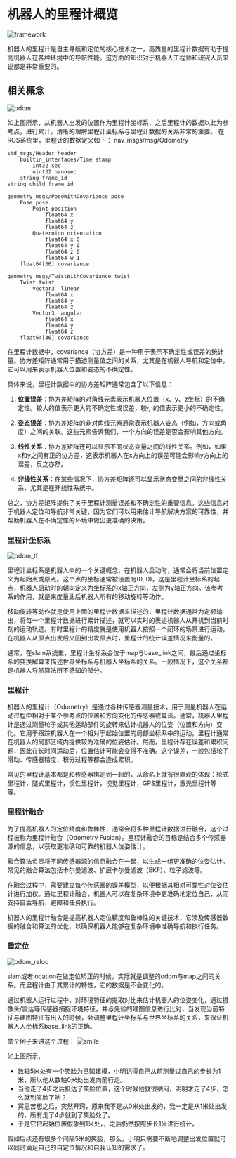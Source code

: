 # 机器人的里程计概览

![framework](./../images/odom.svg)

机器人的里程计是自主导航和定位的核心技术之一，高质量的里程计数据有助于提高机器人在各种环境中的导航性能。这方面的知识对于机器人工程师和研究人员来说都是非常重要的。

## 相关概念

![odom](./../images/odom.gif)

如上图所示，从机器人出发的位置作为里程计坐标系，之后里程计的数据以此为参考点，进行累计。清晰的理解里程计坐标系与里程计数据的关系非常的重要。
在ROS系统里，里程计的数据定义如下：
nav_msgs/msg/Odometry
```
std_msgs/Header header
	builtin_interfaces/Time stamp
		int32 sec
		uint32 nanosec
	string frame_id
string child_frame_id

geometry_msgs/PoseWithCovariance pose
	Pose pose
		Point position
			float64 x
			float64 y
			float64 z
		Quaternion orientation
			float64 x 0
			float64 y 0
			float64 z 0
			float64 w 1
	float64[36] covariance

geometry_msgs/TwistWithCovariance twist
	Twist twist
		Vector3  linear
			float64 x
			float64 y
			float64 z
		Vector3  angular
			float64 x
			float64 y
			float64 z
	float64[36] covariance

```

在里程计数据中，covariance（协方差）是一种用于表示不确定性或误差的统计量。协方差矩阵通常用于描述测量值之间的关系，尤其是在机器人导航和定位中，它可以用来表示机器人位置和姿态的不确定性。

具体来说，里程计数据中的协方差矩阵通常包含了以下信息：

1. **位置误差**：协方差矩阵的对角线元素表示机器人位置（x、y、z坐标）的不确定性。较大的值表示更大的不确定性或误差，较小的值表示更小的不确定性。

2. **姿态误差**：协方差矩阵的非对角线元素通常表示机器人姿态（例如，方向或角度）之间的关联。这些元素告诉我们，一个方向的误差是否会影响其他方向。

3. **线性关系**：协方差矩阵还可以显示不同状态变量之间的线性关系。例如，如果x和y之间有正的协方差，这表示机器人在x方向上的误差可能会影响y方向上的误差，反之亦然。

4. **非线性关系**：在某些情况下，协方差矩阵还可以显示状态变量之间的非线性关系，尤其是在非线性系统中。

总之，协方差矩阵提供了关于里程计测量误差和不确定性的重要信息。这些信息对于机器人定位和导航非常关键，因为它们可以用来估计导航解决方案的可靠性，并帮助机器人在不确定性的环境中做出更准确的决策。

### 里程计坐标系
![odom_tf](./../images/odom_tf.gif)

里程计坐标系是机器人中的一个关键概念，在机器人启动时，通常会将当前位置定义为起始点或原点。这个点的坐标通常被设置为(0, 0)，这是里程计坐标系的起点，机器人启动时的朝向定义为坐标系的x轴正方向，左侧为y轴正方向。该参考系的作用，就是来度量此后机器人所有的移动旋转等动作。

移动旋转等动作就是使用上面的里程计数据来描述的，里程计数据通常为定频输出，将每一个里程计数据进行累计描述，就可以实时的表述机器人从开机到当前时刻的运动轨迹。有时里程计的精度就是使用机器人按照一个闭环的场景进行运动，在机器人从原点出发后又回到出发原点时，里程计的统计误差情况来衡量的。

通常，在slam系统重，里程计坐标系会位于map与base_link之间，最后通过坐标系的变换解算来描述世界坐标系与机器人坐标系的关系。一般情况下，这个关系都是机器人导航算法所不感知的部分。

### 里程计

机器人的里程计（Odometry）是通过各种传感器测量技术，用于测量机器人在运动过程中相对于某个参考点的位置和方向变化的传感器或算法。通常，机器人里程计是通过测量轮子或其他运动部件的旋转来估计机器人的位姿（位置和方向）变化。它用于跟踪机器人在一个相对于起始位置的局部坐标系中的运动。里程计通常在机器人的局部区域内提供较为准确的位姿估计。然而，里程计存在误差和累积问题，因此在长时间运动后，位置估计可能会变得不准确。这个误差，一般包括轮子滑动、传感器精度、积分过程等都会造成累积。

常见的里程计基本都是和传感器绑定到一起的，从命名上就有很直观的体现：轮式里程计，腿式里程计，惯性里程计，视觉里程计，GPS里程计，激光里程计等等。


### 里程计融合
为了提高机器人的定位精度和鲁棒性，通常会将多种里程计数据进行融合，这个过程被称为里程计融合（Odometry Fusion）。里程计融合的目标是结合多个传感器源的信息，以获取更准确和可靠的机器人位姿估计。

融合算法负责将不同传感器源的信息融合在一起，以生成一组更准确的位姿估计。常见的融合算法包括卡尔曼滤波、扩展卡尔曼滤波（EKF）、粒子滤波等。

在融合过程中，需要建立每个传感器的误差模型，以便根据其相对可靠性对位姿估计进行加权。通过里程计融合，机器人可以在复杂环境中更准确地定位自己，从而支持自主导航、避障和任务执行。

机器人的里程计融合是提高机器人定位精度和鲁棒性的关键技术，它涉及传感器数据的融合和算法的优化，以确保机器人能够在复杂环境中准确导航和执行任务。

### 重定位
![odom_reloc](./../images/odom_reloc.gif)

slam或者location在做定位矫正的时候，实际就是调整的odom与map之间的关系。而里程计由于其累计的特性，它的数据是不会变化的。

通过机器人运行过程中，对环境特征的提取对比来估计机器人的位姿变化，通过摄像头/雷达等传感器捕捉环境特征，并与先验的建图信息进行比对，当发现当前特征与建图特征有出入的时候，会调整里程计坐标系与世界坐标系的关系，来保证机器人人坐标系base_link的正确。

举个例子来讲这个过程： 
![smile](./../images/smile.svg)

如上图所示，
- 数轴5米处有一个笑脸为已知建模，小明记得自己从前测量过自己的步长为1米，所以他从数轴0米处出发向前行走。
- 当他走了4步之后抵达了笑脸位置，这个时候他就很纳闷，明明才走了4步，怎么就到笑脸了呐？
- 冥思苦想之后，突然开窍，原来我不是从0米处出发的，我一定是从1米处出发的，所有走了4步就到了笑脸处了。
- 于是它把起始位置假象到1米处，，之后仍然按照步长1米进行统计。

假如后续还有很多个间隔5米的笑脸，那么，小明只需要不断地调整出发位置就可以同时满足自己的自定位情况和自我认知的需求了。
